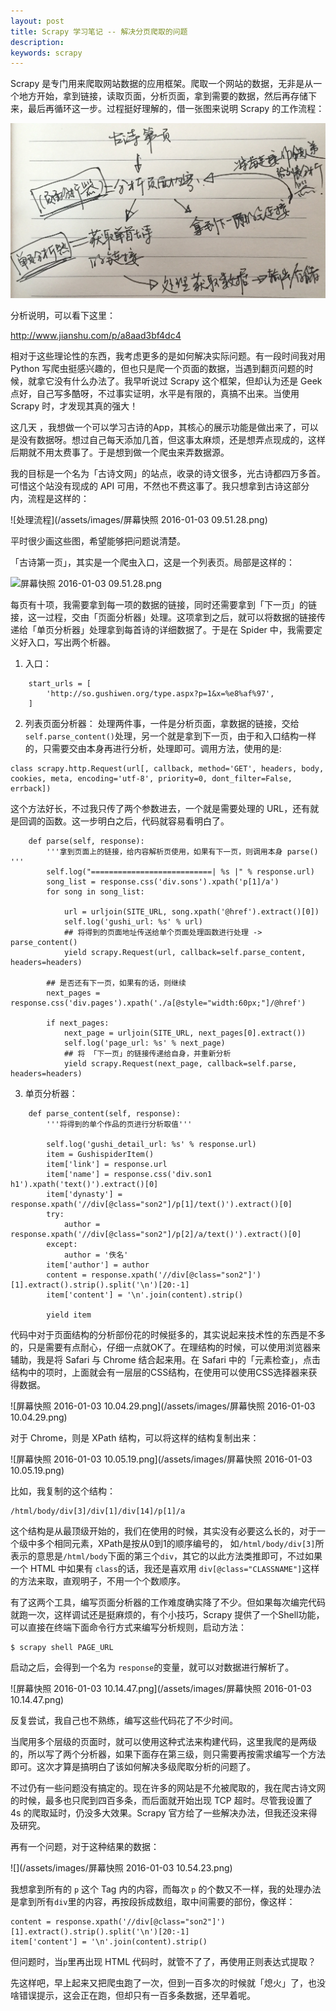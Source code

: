 ```yaml
---
layout: post
title: Scrapy 学习笔记 -- 解决分页爬取的问题
description:
keywords: scrapy
---
```

Scrapy 是专门用来爬取网站数据的应用框架。爬取一个网站的数据，无非是从一个地方开始，拿到链接，读取页面，分析页面，拿到需要的数据，然后再存储下来，最后再循环这一步。过程挺好理解的，借一张图来说明 Scrapy 的工作流程：

![Scrapy 框架图](/assets/images/IMG_2180.jpg)

分析说明，可以看下这里：

http://www.jianshu.com/p/a8aad3bf4dc4

相对于这些理论性的东西，我考虑更多的是如何解决实际问题。有一段时间我对用 Python 写爬虫挺感兴趣的，但也只是爬一个页面的数据，当遇到翻页问题的时候，就拿它没有什么办法了。我早听说过 Scrapy 这个框架，但却认为还是 Geek 点好，自己写多酷呀，不过事实证明，水平是有限的，真搞不出来。当使用 Scrapy 时，才发现其真的强大！

这几天 ，我想做一个可以学习古诗的App，其核心的展示功能是做出来了，可以是没有数据呀。想过自己每天添加几首，但这事太麻烦，还是想弄点现成的，这样后期就不用太费事了。于是想到做一个爬虫来弄数据源。

我的目标是一个名为「古诗文网」的站点，收录的诗文很多，光古诗都四万多首。可惜这个站没有现成的 API 可用，不然也不费这事了。我只想拿到古诗这部分内，流程是这样的：

![处理流程](/assets/images/屏幕快照 2016-01-03 09.51.28.png)

平时很少画这些图，希望能够把问题说清楚。

「古诗第一页」，其实是一个爬虫入口，这是一个列表页。局部是这样的：

![屏幕快照 2016-01-03 09.51.28.png](/assets/images/)

每页有十项，我需要拿到每一项的数据的链接，同时还需要拿到「下一页」的链接，这一过程，交由「页面分析器」处理。这项拿到之后，就可以将数据的链接传递给「单页分析器」处理拿到每首诗的详细数据了。于是在 Spider 中，我需要定义好入口，写出两个析器。

1. 入口：
```
    start_urls = [
        'http://so.gushiwen.org/type.aspx?p=1&x=%e8%af%97',
    ]
```

2.  列表页面分析器：
处理两件事，一件是分析页面，拿数据的链接，交给 `self.parse_content()`处理，另一个就是拿到下一页，由于和入口结构一样的，只需要交由本身再进行分析，处理即可。调用方法，使用的是:

```
class scrapy.http.Request(url[, callback, method='GET', headers, body, cookies, meta, encoding='utf-8', priority=0, dont_filter=False, errback])
```
这个方法好长，不过我只传了两个参数进去，一个就是需要处理的 URL，还有就是回调的函数。这一步明白之后，代码就容易看明白了。


```
    def parse(self, response):
        '''拿到页面上的链接，给内容解析页使用，如果有下一页，则调用本身 parse() '''
        self.log("===========================| %s |" % response.url)
        song_list = response.css('div.sons').xpath('p[1]/a')
        for song in song_list:

            url = urljoin(SITE_URL, song.xpath('@href').extract()[0])
            self.log('gushi_url: %s' % url)
            ## 将得到的页面地址传送给单个页面处理函数进行处理 -> parse_content()
            yield scrapy.Request(url, callback=self.parse_content, headers=headers)

        ## 是否还有下一页，如果有的话，则继续
        next_pages = response.css('div.pages').xpath('./a[@style="width:60px;"]/@href')

        if next_pages:
            next_page = urljoin(SITE_URL, next_pages[0].extract())
            self.log('page_url: %s' % next_page)
            ## 将 「下一页」的链接传递给自身，并重新分析
            yield scrapy.Request(next_page, callback=self.parse, headers=headers)
```

3. 单页分析器：

```
    def parse_content(self, response):
        '''将得到的单个作品的页进行分析取值'''

        self.log('gushi_detail_url: %s' % response.url)
        item = GushispiderItem()
        item['link'] = response.url
        item['name'] = response.css('div.son1 h1').xpath('text()').extract()[0]
        item['dynasty'] = response.xpath('//div[@class="son2"]/p[1]/text()').extract()[0]
        try:
            author = response.xpath('//div[@class="son2"]/p[2]/a/text()').extract()[0]
        except:
            author = '佚名'
        item['author'] = author
        content = response.xpath('//div[@class="son2"]')[1].extract().strip().split('\n')[20:-1]
        item['content'] = '\n'.join(content).strip()

        yield item

```

代码中对于页面结构的分析部份花的时候挺多的，其实说起来技术性的东西是不多的，只是需要有点耐心，仔细一点就OK了。在理结构的时候，可以使用浏览器来辅助，我是将 Safari 与 Chrome 结合起来用。在 Safari 中的「元素检查」，点击结构中的项时，上面就会有一层层的CSS结构，在使用可以使用CSS选择器来获得数据。

![屏幕快照 2016-01-03 10.04.29.png](/assets/images/屏幕快照 2016-01-03 10.04.29.png)

对于 Chrome，则是 XPath 结构，可以将这样的结构复制出来：

![屏幕快照 2016-01-03 10.05.19.png](/assets/images/屏幕快照 2016-01-03 10.05.19.png)

比如，我复制的这个结构：

```
/html/body/div[3]/div[1]/div[14]/p[1]/a
```

这个结构是从最顶级开始的，我们在使用的时候，其实没有必要这么长的，对于一个级中多个相同元素，XPath是按从0到1的顺序编号的， 如`/html/body/div[3]`所表示的意思是`/html/body`下面的第三个`div`，其它的以此方法类推即可，不过如果一个 HTML 中如果有 `class`的话，我还是喜欢用 `div[@class="CLASSNAME"]`这样的方法来取，直观明子，不用一个个数顺序。

有了这两个工具，编写页面分析器的工作难度确实降了不少。但如果每次编完代码就跑一次，这样调试还是挺麻烦的，有个小技巧，Scrapy 提供了一个Shell功能，可以直接在终端下面命令行方式来编写分析规则，启动方法：

 ```
$ scrapy shell PAGE_URL
```
启动之后，会得到一个名为 `response`的变量，就可以对数据进行解析了。

![屏幕快照 2016-01-03 10.14.47.png](/assets/images/屏幕快照 2016-01-03 10.14.47.png)

反复尝试，我自己也不熟练，编写这些代码花了不少时间。

当爬用多个层级的页面时，就可以使用这种式法来构建代码，这里我爬的是两级的，所以写了两个分析器，如果下面存在第三级，则只需要再按需求编写一个方法即可。这次才算是搞明白了该如何解决多级爬取分析的问题了。

不过仍有一些问题没有搞定的。现在许多的网站是不允被爬取的，我在爬古诗文网的时候，最多也只爬到四百多条，而后面就开始出现 TCP 超时。尽管我设置了 4s 的爬取延时，仍没多大效果。Scrapy 官方给了一些解决办法，但我还没来得及研究。

再有一个问题，对于这种结果的数据：

![](/assets/images/屏幕快照 2016-01-03 10.54.23.png)

我想拿到所有的 `p` 这个 Tag 内的内容，而每次 `p` 的个数又不一样，我的处理办法是拿到所有`div`里的内容，再按段拆成数组，取中间需要的部份，像这样：

```
content = response.xpath('//div[@class="son2"]')[1].extract().strip().split('\n')[20:-1]
item['content'] = '\n'.join(content).strip()
```

但问题时，当`p`里再出现 HTML 代码时，就管不了了，再使用正则表达式提取？

先这样吧，早上起来又把爬虫跑了一次，但到一百多次的时候就「熄火」了，也没啥错误提示，这会正在跑，但却只有一百多条数据，还早着呢。
